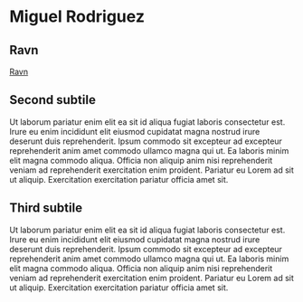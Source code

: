 # Miguel Rodriguez

## Ravn

[Ravn](https://ravn.co)

## Second subtile

Ut laborum pariatur enim elit ea sit id aliqua fugiat laboris consectetur est. Irure eu enim incididunt elit eiusmod cupidatat magna nostrud irure deserunt duis reprehenderit. Ipsum commodo sit excepteur ad excepteur reprehenderit anim amet commodo ullamco magna qui ut. Ea laboris minim elit magna commodo aliqua. Officia non aliquip anim nisi reprehenderit veniam ad reprehenderit exercitation enim proident. Pariatur eu Lorem ad sit ut aliquip. Exercitation exercitation pariatur officia amet sit.

## Third subtile

Ut laborum pariatur enim elit ea sit id aliqua fugiat laboris consectetur est. Irure eu enim incididunt elit eiusmod cupidatat magna nostrud irure deserunt duis reprehenderit. Ipsum commodo sit excepteur ad excepteur reprehenderit anim amet commodo ullamco magna qui ut. Ea laboris minim elit magna commodo aliqua. Officia non aliquip anim nisi reprehenderit veniam ad reprehenderit exercitation enim proident. Pariatur eu Lorem ad sit ut aliquip. Exercitation exercitation pariatur officia amet sit.

